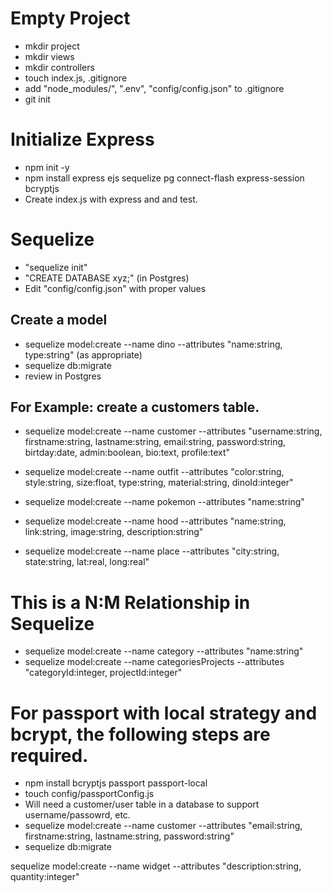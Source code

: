 # Empty Project
- mkdir project
- mkdir views
- mkdir controllers
- touch index.js, .gitignore
- add "node_modules/", ".env", "config/config.json" to .gitignore 
- git init
  

# Initialize Express
- npm init -y
- npm install express ejs sequelize pg connect-flash express-session bcryptjs
- Create index.js with express and and test.


# Sequelize
- "sequelize init"
- "CREATE DATABASE xyz;" (in Postgres)
- Edit "config/config.json" with proper values


## Create a model
- sequelize model:create --name dino --attributes "name:string, type:string" (as appropriate)
- sequelize db:migrate
- review in Postgres


## For Example: create a customers table.
- sequelize model:create --name customer --attributes "username:string, firstname:string, lastname:string, email:string, password:string, birtday:date, admin:boolean, bio:text, profile:text"

- sequelize model:create --name outfit --attributes "color:string, style:string, size:float, type:string, material:string, dinoId:integer"

- sequelize model:create --name pokemon --attributes "name:string"

- sequelize model:create --name hood --attributes "name:string, link:string, image:string, description:string"

- sequelize model:create --name place --attributes "city:string, state:string, lat:real, long:real"


# This is a N:M Relationship in Sequelize
- sequelize model:create --name category --attributes "name:string"
- sequelize model:create --name categoriesProjects --attributes "categoryId:integer, projectId:integer"


# For passport with local strategy and bcrypt, the following steps are required.
- npm install bcryptjs passport passport-local
- touch config/passportConfig.js
- Will need a customer/user table in a database to support username/passowrd, etc.
- sequelize model:create --name customer --attributes "email:string, firstname:string, lastname:string, password:string"
- sequelize db:migrate


sequelize model:create --name widget --attributes "description:string, quantity:integer"


